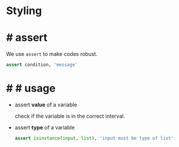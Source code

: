 #  Styling

# #  assert

We use `assert` to make codes robust.

```python
assert condition, 'message'
```

# # #  usage

- assert **value** of a variable

    check if the variable is in the correct interval.

- assert **type** of a variable

    ```python
    assert isinstance(input, list), 'input must be type of list'
    ```
